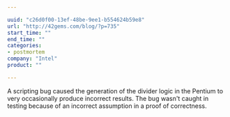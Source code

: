 ```yaml
---

uuid: "c26d0f00-13ef-48be-9ee1-b554624b59e8"
url: "http://42gems.com/blog/?p=735"
start_time: ""
end_time: ""
categories:
- postmortem
company: "Intel"
product: ""

---
```


A scripting bug caused the generation of the divider logic in the Pentium to very occasionally produce incorrect results. The bug wasn't caught in testing because of an incorrect assumption in a proof of correctness.
